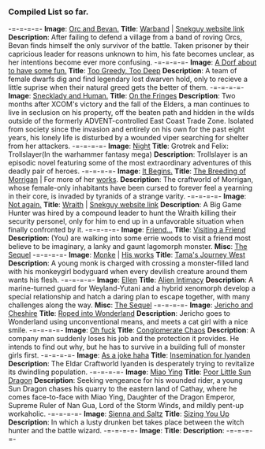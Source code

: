 ### Compiled List so far.
-=-=-=-=-
**Image**: [Orc and Bevan.](http://snekguy.com/wp-content/uploads/2020/08/Warband_by_Oouna_Raw_Amazon_guetzli.jpg)
**Title**: [Warband](https://fourleaffics.miraheze.org/wiki/Warband) | [Snekguy website link](http://snekguy.com/stories/warband/)
**Description**: After failing to defend a village from a band of roving Orcs, Bevan finds himself the only survivor of the battle. Taken prisoner by their capricious leader for reasons unknown to him, his fate becomes unclear, as her intentions become ever more confusing.
-=-=-=-=-
**Image**: [A Dorf about to have some fun.](https://doodleordie.s3.amazonaws.com/d/EhzYcS3sz/X2F7mtJfJ.png)
**Title**: [Too Greedy, Too Deep](https://pastebin.com/DvvwmZLT)
**Description**: A team of female dwarfs dig and find legendary lost dwarven hold, only to recieve a little suprise when their natural greed gets the better of them.
-=-=-=-=-
**Image**: [Snecklady and Human.](https://art.ngfiles.com/images/732000/732459_plagueofgripes_xcom-snek-6.jpg?f1544768909)
**Title**:  [On the Fringes](https://archiveofourown.org/works/28141665/chapters/68954355)
**Description**: Two months after XCOM's victory and the fall of the Elders, a man continues to live in seclusion on his property, off the beaten path and hidden in the wilds outside of the formerly ADVENT-controlled East Coast Trade Zone. Isolated from society since the invasion and entirely on his own for the past eight years, his lonely life is disturbed by a wounded viper searching for shelter from her attackers.
-=-=-=-=-
**Image**: [Night](https://i.pinimg.com/736x/69/7c/e8/697ce8e2d2c0e2587043c3708c6a5cf7.jpg)
**Title**: Grotrek and Felix: Trollslayer(In the warhammer fantasy mega)
**Description**: Trollslayer is an episodic novel featuring some of the most extraordinary adventures of this deadly pair of heroes.
-=-=-=-=-
**Image**: [It Begins](https://64.media.tumblr.com/27220fcc7ff8e88e3f0ac633d38a6e5d/tumblr_oymukqZqFj1vjjcaco1_1280.jpg)[.](https://files.catbox.moe/wmlpvk.png)
**Title**: [The Breeding of Morrigan](https://archiveofourown.org/works/36255157/chapters/90379537) | For more of her [works](https://archiveofourown.org/users/Dolf241/works).
**Description**: The craftworld of Morrigan, whose female-only inhabitants have been cursed to forever feel a yearning in their core, is invaded by tyranids of a strange varity.
-=-=-=-=-
**Image**: [Not again.](https://static1.e621.net/data/69/14/69147313afd13ee08d89d1ad93bc4dc0.png)
**Title**: [Wraith](https://pastebin.com/iRx9imEh) | [Snekguy website link](http://snekguy.com/stories/other/wraith/)
**Description**:  A Big Game Hunter was hired by a compound leader to hunt the Wraith killing their security personel, only for him to end up in a unfavorable situation when finally confronted by it.
-=-=-=-=-
**Image**: [F](https://files.catbox.moe/mia8fr.png)[r](https://files.catbox.moe/ydssn5.png)[i](https://files.catbox.moe/mhe9yf.png)[e](https://files.catbox.moe/who6c6.png)[n](https://files.catbox.moe/ky9ybc.mp4)[d](https://files.catbox.moe/54qfen.png)[.](https://files.catbox.moe/97is8c.gif)[.](https://files.catbox.moe/uem7qu.jpg)[.](https://files.catbox.moe/jtnqbo.jpg)
**Title**: [Visiting a Friend](https://pastebin.com/EZPs0wxK)
**Description**: (You) are walking into some errie woods to visit a friend most believe to be imaginary, a lanky and gaunt lagomorph monster.
**Misc**: [The Sequel](https://pastes.psstaudio.com/post/e6eb540024464bbaae9b46a6622d7cb8)
-=-=-=-=-
**Image**: [Monke](https://files.catbox.moe/hl4jje.png) | [His works](https://www.hentai-foundry.com/stories/user/luffy316)
**Title**: [Tama's Journey West](https://www.hentai-foundry.com/stories/user/luffy316/50125/Tamas-Journey-West)
**Description**: A young monk is charged with crossing a monster-filled land with his monkeygirl bodyguard when every devilish creature around them wants his flesh.
-=-=-=-=-
**Image**: [Ellen](https://files.catbox.moe/kbssgx.jpg)
**Title**: [Alien Intimacy](https://docs.google.com/document/d/14Tt6JAfZFMm904AMUI4MwzR-f6nge-GwhiEg-O0nYs0/edit)
**Description**: A marine-turned guard for Weyland-Yutani and a hybrid xenomorph develop a special relationship and hatch a daring plan to escape together, with many challenges along the way.
**Misc**: [The Sequel](https://archiveofourown.org/works/27227194/chapters/66510406)
-=-=-=-=-
**Image**: [Jericho and Cheshire](https://files.catbox.moe/s3rjdm.jpg)
**Title**: [Roped into Wonderland](https://archiveofourown.org/works/32018881/chapters/79310395)
**Description**: Jericho goes to Wonderland using unconventional means, and meets a cat girl with a nice smile.
-=-=-=-=-
**Image**: [Oh fuck](https://files.catbox.moe/4094eg.webm)
**Title**: [Conglomerate Chaos](https://archiveofourown.org/works/34057870/chapters/84719464)
**Description**: A company man suddenly loses his job and the protection it provides. He intends to find out why, but he has to survive in a building full of monster girls first.
-=-=-=-=-
**Image**: [As a joke haha](https://files.catbox.moe/2rpii9.jpg)
**Title**: [Insemination for Iyanden](https://archiveofourown.org/works/36714874)
**Description**: The Eldar Craftworld Iyanden is desperately trying to revitalize its dwindling population.
-=-=-=-=-
**Image**: [Miao Ying](https://files.catbox.moe/ybdz48.jpg)
**Title**: [Poor Little Sun Dragon](https://archiveofourown.org/works/36631279)
**Description**: Seeking vengeance for his wounded rider, a young Sun Dragon chases his quarry to the eastern land of Cathay, where he comes face-to-face with Miao Ying, Daughter of the Dragon Emperor, Supreme Ruler of Nan Gua, Lord of the Storm Winds, and mildly pent-up workaholic.
-=-=-=-=-
**Image**: [Sienna and Saltz](https://files.catbox.moe/9jp6ws.jpg)
**Title**: [Sizing You Up](https://archiveofourown.org/works/30690179)
**Description**: In which a lusty drunken bet takes place between the witch hunter and the battle wizard.
-=-=-=-=-
**Image**: []()
**Title**: []()
**Description**:
-=-=-=-=-